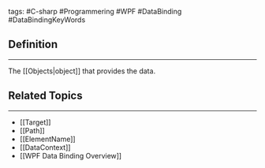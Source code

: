 tags: #C-sharp #Programmering #WPF #DataBinding #DataBindingKeyWords

## Definition
---
The [[Objects|object]] that provides the data.

## Related Topics
---
- [[Target]]
- [[Path]]
- [[ElementName]]
- [[DataContext]]
- [[WPF Data Binding Overview]]
